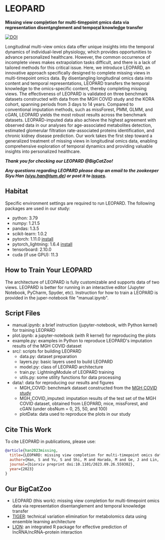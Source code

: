 # LEOPARD

**Missing view comp<ins>l</ins>etion for multi-tim<ins>e</ins>point <ins>o</ins>mics data via re<ins>p</ins>resentation disent<ins>a</ins>nglement and tempo<ins>r</ins>al knowle<ins>d</ins>ge transfer**

[![DOI](https://zenodo.org/badge/896965759.svg)](https://doi.org/10.5281/zenodo.14927693)

Longitudinal multi-view omics data offer unique insights into the temporal dynamics of individual-level physiology, which provides opportunities to advance personalized healthcare. However, the common occurrence of incomplete views makes extrapolation tasks difficult, and there is a lack of tailored methods for this critical issue. Here, we introduce LEOPARD, an innovative approach specifically designed to complete missing views in multi-timepoint omics data. By disentangling longitudinal omics data into content and temporal representations, LEOPARD transfers the temporal knowledge to the omics-specific content, thereby completing missing views. The effectiveness of LEOPARD is validated on three benchmark datasets constructed with data from the MGH COVID study and the KORA cohort, spanning periods from 3 days to 14 years. Compared to conventional imputation methods, such as missForest, PMM, GLMM, and cGAN, LEOPARD yields the most robust results across the benchmark datasets. LEOPARD-imputed data also achieve the highest agreement with observed data in our analyses for age-associated metabolites detection, estimated glomerular filtration rate-associated proteins identification, and chronic kidney disease prediction. Our work takes the first step toward a generalized treatment of missing views in longitudinal omics data, enabling comprehensive exploration of temporal dynamics and providing valuable insights into personalized healthcare.

***Thank you for checking our LEOPARD @BigCatZoo!***

***Any questions regarding LEOPARD please drop an email to the zookeeper Siyu Han (siyu.han@tum.de) or post it to [issues](https://github.com/HAN-Siyu/LEOPARD/issues).***


## Habitat

Specific environment settings are required to run LEOPARD. The following packages are used in our study:

- python: 3.79
- numpy: 1.21.5
- pandas: 1.3.5
- scikit-learn: 1.0.2
- pytorch: 1.11.0 [install](https://pytorch.org/get-started/previous-versions/)
- pytorch_lightning: 1.6.4 [install](https://pypi.org/project/pytorch-lightning/1.6.4/)
- tensorboard: 2.10.0
- cuda (if use GPU): 11.3


## How to Train Your LEOPARD

The architecture of LEOPARD is fully customizable and supports data of two views. LEOPARD is better for running in an interactive editor (Jupyter Notebook, PyCharm, Spyder, etc). Instruction for how to train a LEOPARD is provided in the juper-notebook file "manual.ipynb".


## Script Files

- manual.ipynb: a brief instruction (jupyter-notebook, with Python kernel) for training LEOPARD
- plot.ipynb: a jupyter-notebook (with R kernel) for reproducing the plots
- example.py: examples in Python to reproduce LEOPARD's imputation results of the MGH COVID dataset
- src/: scripts for building LEOPARD
  - data.py: dataset preparation
  - layers.py: basic layers used to build LEOPARD
  - model.py: class of LEOPARD architecture
  - train.py: LightningModule of LEOPARD training
  - utils.py: some utility functions for data processing
- data/: data for reproducing our results and figures
  - MGH_COVID: benchmark dataset constructed from the [MGH COVID study](http://dx.doi.org/10.17632/nf853r8xsj)
  - MGH_COVID_imputed: imputation results of the test set of the MGH COVID dataset, obtained from LEOPARD, mice, missForest, and cGAN (under obsNum = 0, 25, 50, and 100)
  - plotData: data used to reproduce the plots in our study


## Cite This Work

To cite LEOPARD in publications, please use:

```bibtex
@article{han2023missing,
  title={LEOPARD: missing view completion for multi-timepoint omics data via representation disentanglement and temporal knowledge transfer},
  author={Han, S and Yu, S and Shi, M and Harada, M and Ge, J and Lin, J and Prehn, C and Petrera, A and Li, Y and Sam, F and others},
  journal={biorxiv preprint doi:10.1101/2023.09.26.559302},
  year={2023}
}
```


## Our BigCatZoo

- LEOPARD (this work): missing view completion for multi-timepoint omics data via representation disentanglement and temporal knowledge transfer
- [TIGER](https://github.com/HAN-Siyu/TIGER): technical variation elimination for metabolomics data using ensemble learning architecture
- [LION](https://github.com/HAN-Siyu/LION): an integrated R package for effective prediction of lncRNA/ncRNA–protein interaction
